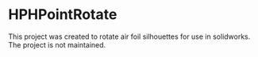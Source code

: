 # HPHPointRotate
This project was created to rotate air foil silhouettes for use in solidworks. The project is not maintained. 
